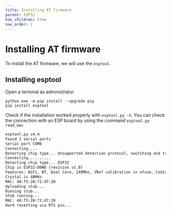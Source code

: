 ```yaml
---
title: Installing AT firmware
parent: ESP32
has_children: true
nav_order: 1
---
```


# Installing AT firmware

To install the AT firmware, we will use the `esptool`.

## Installing esptool

Open a terminal as administrator. 
```
python.exe -m pip install --upgrade pip
pip install esptool
```
Check if the installation worked properly with `esptool.py -h`. 
You can check the connection with an ESP board by using the command `esptool.py read_mac`
```bash
esptool.py v4.4
Found 1 serial ports
Serial port COM8
Connecting....
Detecting chip type... Unsupported detection protocol, switching and trying again...
Connecting..........
Detecting chip type... ESP32
Chip is ESP32-D0WD (revision v1.0)
Features: WiFi, BT, Dual Core, 240MHz, VRef calibration in efuse, Coding Scheme None
Crystal is 40MHz
MAC: 40:f5:20:71:d7:20
Uploading stub...
Running stub...
Stub running...
MAC: 40:f5:20:71:d7:20
Hard resetting via RTS pin...

```


